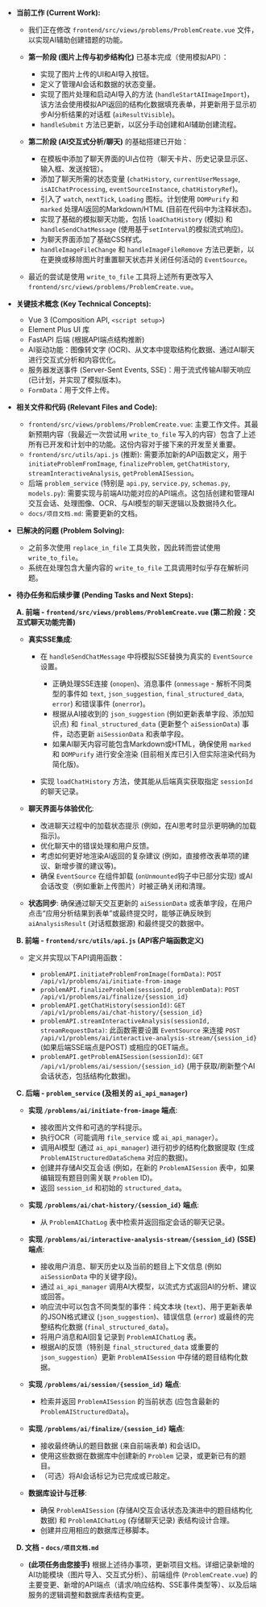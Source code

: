 - __当前工作 (Current Work):__

  - 我们正在修改 `frontend/src/views/problems/ProblemCreate.vue` 文件，以实现AI辅助创建错题的功能。

  - __第一阶段 (图片上传与初步结构化)__ 已基本完成（使用模拟API）：

    - 实现了图片上传的UI和AI导入按钮。
    - 定义了管理AI会话和数据的状态变量。
    - 实现了图片处理和启动AI导入的方法 (`handleStartAIImageImport`)，该方法会使用模拟API返回的结构化数据填充表单，并更新用于显示初步AI分析结果的对话框 (`aiResultVisible`)。
    - `handleSubmit` 方法已更新，以区分手动创建和AI辅助创建流程。

  - __第二阶段 (AI交互式分析/聊天)__ 的基础搭建已开始：

    - 在模板中添加了聊天界面的UI占位符（聊天卡片、历史记录显示区、输入框、发送按钮）。
    - 添加了聊天所需的状态变量 (`chatHistory`, `currentUserMessage`, `isAIChatProcessing`, `eventSourceInstance`, `chatHistoryRef`)。
    - 引入了 `watch`, `nextTick`, `Loading` 图标。计划使用 `DOMPurify` 和 `marked` 处理AI返回的Markdown/HTML (目前在代码中为注释状态)。
    - 实现了基础的模拟聊天功能，包括 `loadChatHistory` (模拟) 和 `handleSendChatMessage` (使用基于`setInterval`的模拟流式响应)。
    - 为聊天界面添加了基础CSS样式。
    - `handleImageFileChange` 和 `handleImageFileRemove` 方法已更新，以在更换或移除图片时重置聊天状态并关闭任何活动的 `EventSource`。

  - 最近的尝试是使用 `write_to_file` 工具将上述所有更改写入 `frontend/src/views/problems/ProblemCreate.vue`。

- __关键技术概念 (Key Technical Concepts):__

  - Vue 3 (Composition API, `<script setup>`)
  - Element Plus UI 库
  - FastAPI 后端 (根据API端点结构推断)
  - AI驱动功能：图像转文字 (OCR)、从文本中提取结构化数据、通过AI聊天进行交互式分析和内容优化。
  - 服务器发送事件 (Server-Sent Events, SSE)：用于流式传输AI聊天响应 (已计划，并实现了模拟版本)。
  - `FormData`：用于文件上传。

- __相关文件和代码 (Relevant Files and Code):__

  - `frontend/src/views/problems/ProblemCreate.vue`: 主要工作文件。其最新预期内容（我最近一次尝试用 `write_to_file` 写入的内容）包含了上述所有已开发和计划中的功能。这份内容对于接下来的开发至关重要。
  - `frontend/src/utils/api.js` (推断): 需要添加新的API函数定义，用于 `initiateProblemFromImage`, `finalizeProblem`, `getChatHistory`, `streamInteractiveAnalysis`, `getProblemAISession`。
  - 后端 `problem_service` (特别是 `api.py`, `service.py`, `schemas.py`, `models.py`): 需要实现与前端AI功能对应的API端点。这包括创建和管理AI交互会话、处理图像、OCR、与AI模型的聊天逻辑以及数据持久化。
  - `docs/项目文档.md`: 需要更新的文档。

- __已解决的问题 (Problem Solving):__

  - 之前多次使用 `replace_in_file` 工具失败，因此转而尝试使用 `write_to_file`。
  - 系统在处理包含大量内容的 `write_to_file` 工具调用时似乎存在解析问题。

- __待办任务和后续步骤 (Pending Tasks and Next Steps):__

  __A. 前端 - `frontend/src/views/problems/ProblemCreate.vue` (第二阶段：交互式聊天功能完善)__

  - __真实SSE集成__:

    - 在 `handleSendChatMessage` 中将模拟SSE替换为真实的 `EventSource` 设置。

      - 正确处理SSE连接 (`onopen`)、消息事件 (`onmessage` - 解析不同类型的事件如 `text`, `json_suggestion`, `final_structured_data`, `error`) 和错误事件 (`onerror`)。
      - 根据从AI接收到的 `json_suggestion` (例如更新表单字段、添加知识点) 和 `final_structured_data` (更新整个 `aiSessionData`) 事件，动态更新 `aiSessionData` 和表单字段。
      - 如果AI聊天内容可能包含Markdown或HTML，确保使用 `marked` 和 `DOMPurify` 进行安全渲染 (目前相关库已引入但实际渲染代码为简化版)。

    - 实现 `loadChatHistory` 方法，使其能从后端真实获取指定 `sessionId` 的聊天记录。

  - __聊天界面与体验优化__:

    - 改进聊天过程中的加载状态提示 (例如，在AI思考时显示更明确的加载指示)。
    - 优化聊天中的错误处理和用户反馈。
    - 考虑如何更好地渲染AI返回的复杂建议 (例如，直接修改表单项的建议、新增步骤的建议等)。
    - 确保 `EventSource` 在组件卸载 (`onUnmounted`钩子中已部分实现) 或AI会话改变（例如重新上传图片）时被正确关闭和清理。

  - __状态同步__: 确保通过聊天交互更新的 `aiSessionData` 或表单字段，在用户点击“应用分析结果到表单”或最终提交时，能够正确反映到 `aiAnalysisResult` (对话框数据源) 和最终提交的数据中。

  __B. 前端 - `frontend/src/utils/api.js` (API客户端函数定义)__

  - 定义并实现以下API调用函数：

    - `problemAPI.initiateProblemFromImage(formData)`: `POST /api/v1/problems/ai/initiate-from-image`
    - `problemAPI.finalizeProblem(sessionId, problemData)`: `POST /api/v1/problems/ai/finalize/{session_id}`
    - `problemAPI.getChatHistory(sessionId)`: `GET /api/v1/problems/ai/chat-history/{session_id}`
    - `problemAPI.streamInteractiveAnalysis(sessionId, streamRequestData)`: 此函数需要设置 `EventSource` 来连接 `POST /api/v1/problems/ai/interactive-analysis-stream/{session_id}` (如果后端SSE端点是POST) 或相应的GET端点。
    - `problemAPI.getProblemAISession(sessionId)`: `GET /api/v1/problems/ai/session/{session_id}` (用于获取/刷新整个AI会话状态，包括结构化数据)。

  __C. 后端 - `problem_service` (及相关的 `ai_api_manager`)__

  - __实现 `/problems/ai/initiate-from-image` 端点__:

    - 接收图片文件和可选的学科提示。
    - 执行OCR（可能调用 `file_service` 或 `ai_api_manager`）。
    - 调用AI模型 (通过 `ai_api_manager`) 进行初步的结构化数据提取 (生成 `ProblemAIStructuredDataSchema` 对应的数据)。
    - 创建并存储AI交互会话 (例如，在新的 `ProblemAISession` 表中，如果编辑现有题目则需关联 `Problem` ID)。
    - 返回 `session_id` 和初始的 `structured_data`。

  - __实现 `/problems/ai/chat-history/{session_id}` 端点__:
    - 从 `ProblemAIChatLog` 表中检索并返回指定会话的聊天记录。

  - __实现 `/problems/ai/interactive-analysis-stream/{session_id}` (SSE) 端点__:

    - 接收用户消息、聊天历史以及当前的题目上下文信息 (例如 `aiSessionData` 中的关键字段)。
    - 通过 `ai_api_manager` 调用AI大模型，以流式方式返回AI的分析、建议或回答。
    - 响应流中可以包含不同类型的事件：纯文本块 (`text`)、用于更新表单的JSON格式建议 (`json_suggestion`)、错误信息 (`error`) 或最终的完整结构化数据 (`final_structured_data`)。
    - 将用户消息和AI回复记录到 `ProblemAIChatLog` 表。
    - 根据AI的反馈（特别是 `final_structured_data` 或重要的 `json_suggestion`）更新 `ProblemAISession` 中存储的题目结构化数据。

  - __实现 `/problems/ai/session/{session_id}` 端点__:
    - 检索并返回 `ProblemAISession` 的当前状态 (应包含最新的 `ProblemAIStructuredData`)。

  - __实现 `/problems/ai/finalize/{session_id}` 端点__:

    - 接收最终确认的题目数据 (来自前端表单) 和会话ID。
    - 使用这些数据在数据库中创建新的 `Problem` 记录，或更新已有的题目。
    - （可选）将AI会话标记为已完成或已敲定。

  - __数据库设计与迁移__:

    - 确保 `ProblemAISession` (存储AI交互会话状态及演进中的题目结构化数据) 和 `ProblemAIChatLog` (存储聊天记录) 表结构设计合理。
    - 创建并应用相应的数据库迁移脚本。

  __D. 文档 - `docs/项目文档.md`__

  - __(此项任务由您接手)__ 根据上述待办事项，更新项目文档。详细记录新增的AI功能模块（图片导入、交互式分析）、前端组件 (`ProblemCreate.vue`) 的主要变更、新增的API端点（请求/响应结构、SSE事件类型等）、以及后端服务的逻辑调整和数据库表结构变更。
